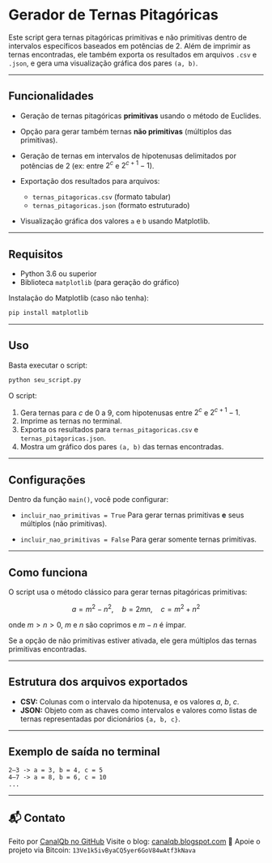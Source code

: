 # Gerador de Ternas Pitagóricas

Este script gera ternas pitagóricas primitivas e não primitivas dentro de intervalos específicos baseados em potências de 2. Além de imprimir as ternas encontradas, ele também exporta os resultados em arquivos `.csv` e `.json`, e gera uma visualização gráfica dos pares `(a, b)`.

---

## Funcionalidades

* Geração de ternas pitagóricas **primitivas** usando o método de Euclides.
* Opção para gerar também ternas **não primitivas** (múltiplos das primitivas).
* Geração de ternas em intervalos de hipotenusas delimitados por potências de 2 (ex: entre $2^c$ e $2^{c+1} - 1$).
* Exportação dos resultados para arquivos:

  * `ternas_pitagoricas.csv` (formato tabular)
  * `ternas_pitagoricas.json` (formato estruturado)
* Visualização gráfica dos valores `a` e `b` usando Matplotlib.

---

## Requisitos

* Python 3.6 ou superior
* Biblioteca `matplotlib` (para geração do gráfico)

Instalação do Matplotlib (caso não tenha):

```bash
pip install matplotlib
```

---

## Uso

Basta executar o script:

```bash
python seu_script.py
```

O script:

1. Gera ternas para $c$ de 0 a 9, com hipotenusas entre $2^c$ e $2^{c+1} - 1$.
2. Imprime as ternas no terminal.
3. Exporta os resultados para `ternas_pitagoricas.csv` e `ternas_pitagoricas.json`.
4. Mostra um gráfico dos pares `(a, b)` das ternas encontradas.

---

## Configurações

Dentro da função `main()`, você pode configurar:

* `incluir_nao_primitivas = True`
  Para gerar ternas primitivas **e** seus múltiplos (não primitivas).

* `incluir_nao_primitivas = False`
  Para gerar somente ternas primitivas.

---

## Como funciona

O script usa o método clássico para gerar ternas pitagóricas primitivas:

$$
a = m^2 - n^2, \quad b = 2mn, \quad c = m^2 + n^2
$$

onde $m > n > 0$, $m$ e $n$ são coprimos e $m - n$ é ímpar.

Se a opção de não primitivas estiver ativada, ele gera múltiplos das ternas primitivas encontradas.

---

## Estrutura dos arquivos exportados

* **CSV:** Colunas com o intervalo da hipotenusa, e os valores $a$, $b$, $c$.
* **JSON:** Objeto com as chaves como intervalos e valores como listas de ternas representadas por dicionários `{a, b, c}`.

---

## Exemplo de saída no terminal

```
2–3 -> a = 3, b = 4, c = 5
4–7 -> a = 8, b = 6, c = 10
...
```
---

## 📬 Contato

Feito por [CanalQb no GitHub](https://github.com/canalqb)
Visite o blog: [canalqb.blogspot.com](https://canalqb.blogspot.com/)
💸 Apoie o projeto via Bitcoin: `13Ve1k5ivByaCQ5yer6GoV84wAtf3kNava`

